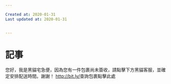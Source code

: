 ```yaml
---

Created at: 2020-01-31
Last updated at: 2020-01-31


---
```


# 記事


您好，我是黑貓宅急便，因為您有一件包裹尚未簽收，請點擊下方黑貓客服，並確定安排配送時間。謝謝！
<http://bit.ly/>查詢包裹點擊此處

